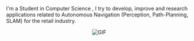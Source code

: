

I'm a Student in Computer Science , I try to develop, improve and research applications related to Autonomous Navigation (Perception, Path-Planning, SLAM) for the retail industry.

<p align="center">
<img align="center" alt="GIF" src="https://media1.tenor.com/images/1c6140897565e34a4e98f618e220dc0d/tenor.gif?itemid=9358372" />
</p>


